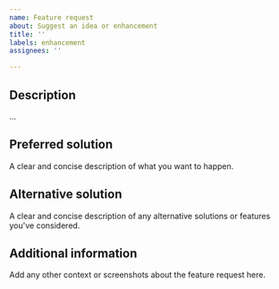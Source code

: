 ```yaml
---
name: Feature request
about: Suggest an idea or enhancement
title: ''
labels: enhancement
assignees: ''

---
```


## Description
...

## Preferred solution
A clear and concise description of what you want to happen.

<!-- if possible: -->
## Alternative solution
A clear and concise description of any alternative solutions or features you've considered.

## Additional information
Add any other context or screenshots about the feature request here.
